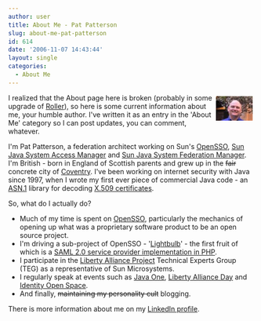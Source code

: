 ```yaml
---
author: user
title: About Me - Pat Patterson
slug: about-me-pat-patterson
id: 614
date: '2006-11-07 14:43:44'
layout: single
categories:
  - About Me
---
```


[<span style="margin: 5px; float: right;">![](images/SmallPat.jpg)</span>](http://blogs.sun.com/superpat/)

I realized that the About page here is broken (probably in some upgrade of [Roller](http://rollerweblogger.org/project/)), so here is some current information about me, your humble author. I've written it as an entry in the 'About Me' category so I can post updates, you can comment, whatever.

I'm Pat Patterson, a federation architect working on Sun's [OpenSSO](https://opensso.dev.java.net/), [Sun Java System Access Manager](http://www.sun.com/software/products/access_mgr/index.xml) and [Sun Java System Federation Manager](http://www.sun.com/software/products/federation_mgr/index.xml). I'm British - born in England of Scottish parents and grew up in the <del>fair</del> concrete city of [Coventry](http://en.wikipedia.org/wiki/Coventry). I've been working on internet security with Java since 1997, when I wrote my first ever piece of commercial Java code - an [ASN.1](http://asn1.elibel.tm.fr/) library for decoding [X.509 certificates](http://en.wikipedia.org/wiki/X.509).

So, what do I actually do?

*   Much of my time is spent on [OpenSSO](https://opensso.dev.java.net/), particularly the mechanics of opening up what was a proprietary software product to be an open source project.
*   I'm driving a sub-project of OpenSSO - '[Lightbulb](https://lightbulb.dev.java.net/)' - the first fruit of which is a [SAML 2.0 service provider implementation in PHP](http://blogs.sun.com/superpat/entry/switching_on_the_lightbulb).
*   I participate in the [Liberty Alliance Project](http://projectliberty.org/) Technical Experts Group (TEG) as a representative of Sun Microsystems.
*   I regularly speak at events such as [Java One](http://sun.com/javaone), [Liberty Alliance Day](http://www.convention-info.net/lad2006/) and [Identity Open Space](http://ios.windley.com/wiki/IOSVan).
*   And finally, <del>maintaining my personality cult</del> blogging.

There is more information about me on my [LinkedIn profile](http://www.linkedin.com/in/superpat).